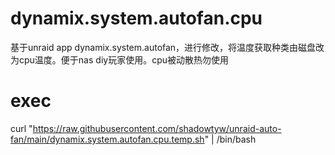 # dynamix.system.autofan.cpu
基于unraid app dynamix.system.autofan，进行修改，将温度获取种类由磁盘改为cpu温度。便于nas diy玩家使用。cpu被动散热勿使用
# exec
curl "https://raw.githubusercontent.com/shadowtyw/unraid-auto-fan/main/dynamix.system.autofan.cpu.temp.sh" | /bin/bash

